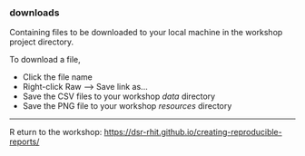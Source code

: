 ### downloads

Containing files to be downloaded to your local machine in the workshop project directory.  

To download a file, 

- Click the file name 
- Right-click Raw --> Save link as... 
- Save the CSV files to your workshop *data* directory 
- Save the PNG file to your workshop *resources* directory 


---
R eturn to the workshop: https://dsr-rhit.github.io/creating-reproducible-reports/




